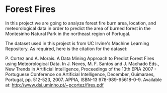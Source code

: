 # Forest Fires

In this project we are going to analyze forest fire burn area, location, and meteorological data in order to predict the area of burned forest in the Montesinho Natural Park in the northeast region of Portugal.

The dataset used in this project is from UC Irvine's Machine Learning Repository. As required, here is the citation for the dataset:

P. Cortez and A. Morais. A Data Mining Approach to Predict Forest Fires using Meteorological Data. In J. Neves, M. F. Santos and J. Machado Eds., New Trends in Artificial Intelligence, Proceedings of the 13th EPIA 2007 - Portuguese Conference on Artificial Intelligence, December, Guimaraes, Portugal, pp. 512-523, 2007. APPIA, ISBN-13 978-989-95618-0-9. Available at: http://www.dsi.uminho.pt/~pcortez/fires.pdf